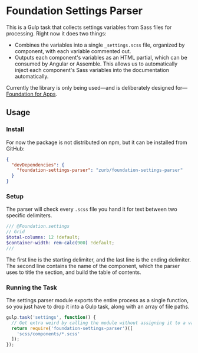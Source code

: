 # Foundation Settings Parser

This is a Gulp task that collects settings variables from Sass files for processing. Right now it does two things:

 - Combines the variables into a single `_settings.scss` file, organized by component, with each variable commented out.
 - Outputs each component's variables as an HTML partial, which can be consumed by Angular or Assemble. This allows us to automatically inject each component's Sass variables into the documentation automatically.

Currently the library is only being used—and is deliberately designed for—[Foundation for Apps](https://github.com/zurb/foundation-apps).

## Usage

### Install

For now the package is not distributed on npm, but it can be installed from GitHub:

```json
{
  "devDependencies": {
    "foundation-settings-parser": "zurb/foundation-settings-parser"
  }
}
```

### Setup

The parser will check every `.scss` file you hand it for text between two specific delimiters.

```scss
/// @Foundation.settings
// Grid
$total-columns: 12 !default;
$container-width: rem-calc(900) !default;
///
```

The first line is the starting delimiter, and the last line is the ending delimiter. The second line contains the name of the component, which the parser uses to title the section, and build the table of contents.

### Running the Task

The settings parser module exports the entire process as a single function, so you just have to drop it into a Gulp task, along with an array of file paths.

```js
gulp.task('settings', function() {
  // Get extra weird by calling the module without assigning it to a variable!
  return require('foundation-settings-parser')([
    'scss/components/*.scss'
  ]);
});
```
